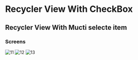 # Recycler View With CheckBox

## Recycler View With Mucti selecte item

### Screens 
![11](https://user-images.githubusercontent.com/10918083/33549290-0a8e5c2e-d910-11e7-8b29-7c1ca95020e9.png) ![12](https://user-images.githubusercontent.com/10918083/33549296-127055d2-d910-11e7-9eee-d3c308f45bb6.png) ![13](https://user-images.githubusercontent.com/10918083/33549306-16dee41c-d910-11e7-84a5-422fd6463506.png)
